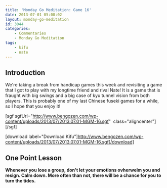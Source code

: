 ```yaml
---
title: 'Monday Go Meditation: Game 16'
date: 2013-07-01 05:00:02
layout: monday-go-meditation
id: 3044
categories:
	- Commentaries
	- Monday Go Meditation
tags:
	- kifu
	- nate
---
```


## Introduction

We're taking a break from handicap games this week and revisiting a game that I got to play with my longtime friend and rival Nate! It is a game that is fraught with big swings and a big case of kyu tunnel vision from both players. This is probably one of my last Chinese fuseki games for a while, so I hope that you enjoy it!

[sgf sgfUrl="http://www.bengozen.com/wp-content/uploads/2013/07/2013.07.01-MGM-16.sgf"  class="aligncenter"][/sgf]

[download label="Download Kifu"]http://www.bengozen.com/wp-content/uploads/2013/07/2013.07.01-MGM-16.sgf[/download]

## **One Point Lesson**

**Whenever you lose a group, don't let your emotions ovherwelm you and resign. Calm down. More often than not, there will be a chance for you to turn the tides.**
